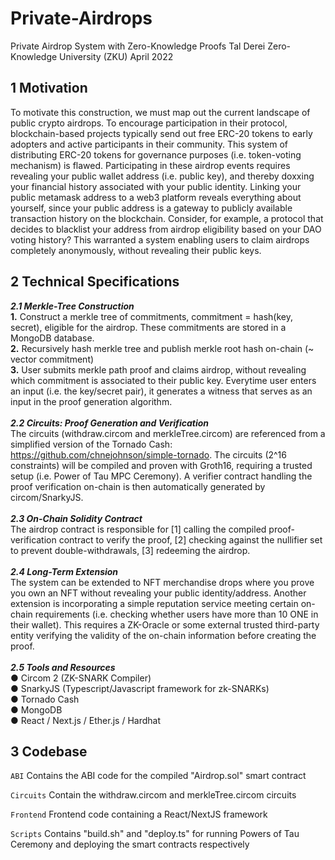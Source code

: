 # Private-Airdrops
Private Airdrop System with Zero-Knowledge Proofs
Tal Derei Zero-Knowledge University (ZKU)
April 2022

## 1 Motivation<br />
To motivate this construction, we must map out the current landscape of public crypto airdrops. To encourage participation in their protocol, blockchain-based projects typically send out free ERC-20 tokens to early adopters and active participants in their community. This system of distributing ERC-20 tokens for governance purposes (i.e. token-voting mechanism) is flawed. Participating in these airdrop events requires revealing your public wallet address (i.e. public key), and thereby doxxing your financial history associated with your public identity. Linking your public metamask address to a web3 platform reveals everything about yourself, since your public address is a gateway to publicly available transaction history on the blockchain. Consider, for example, a protocol that decides to blacklist your address from airdrop eligibility based on your DAO voting history? This warranted a system enabling users to claim airdrops completely anonymously, without revealing their public keys.<br />

## 2 Technical Specifications <br />
**_2.1 Merkle-Tree Construction_**<br />
**1.** Construct a merkle tree of commitments, commitment = hash(key, secret), eligible for the airdrop. These commitments are stored in a MongoDB database.<br />
**2.** Recursively hash merkle tree and publish merkle root hash on-chain (~ vector commitment)<br />
**3.** User submits merkle path proof and claims airdrop, without revealing which commitment is associated to their public key. Everytime user enters an input (i.e. the key/secret pair), it generates a witness that serves as an input in the proof generation algorithm.<br />
<br />
**_2.2 Circuits: Proof Generation and Verification_**<br />
The circuits (withdraw.circom and merkleTree.circom) are referenced from a simplified version of the Tornado Cash: https://github.com/chnejohnson/simple-tornado. The circuits (2^16 constraints) will be compiled and proven with Groth16, requiring a trusted setup (i.e. Power of Tau MPC Ceremony). A verifier contract handling the proof verification on-chain is then automatically generated by circom/SnarkyJS.
<br />
<br />
**_2.3 On-Chain Solidity Contract_**<br />
The airdrop contract is responsible for [1] calling the compiled proof-verification contract to verify the proof, [2] checking against the nullifier set to prevent double-withdrawals, [3] redeeming the airdrop.
<br />
<br />
**_2.4 Long-Term Extension_**<br />
The system can be extended to NFT merchandise drops where you prove you own an NFT without revealing your public identity/address. Another extension is incorporating a simple reputation service meeting certain on-chain requirements (i.e. checking whether users have more than 10 ONE in their wallet). This requires a ZK-Oracle or some external trusted third-party entity verifying the validity of the on-chain information before creating the proof.
<br />
<br />
**_2.5 Tools and Resources_**<br />
● Circom 2 (ZK-SNARK Compiler)<br />
● SnarkyJS (Typescript/Javascript framework for zk-SNARKs)<br />
● Tornado Cash<br />
● MongoDB<br />
● React / Next.js / Ether.js / Hardhat<br />

## 3 Codebase <br />
```ABI```
Contains the ABI code for the compiled "Airdrop.sol" smart contract

```Circuits```
Contain the withdraw.circom and merkleTree.circom circuits

```Frontend```
Frontend code containing a React/NextJS framework 

```Scripts```
Contains "build.sh" and "deploy.ts" for running Powers of Tau Ceremony and deploying the smart contracts respectively

